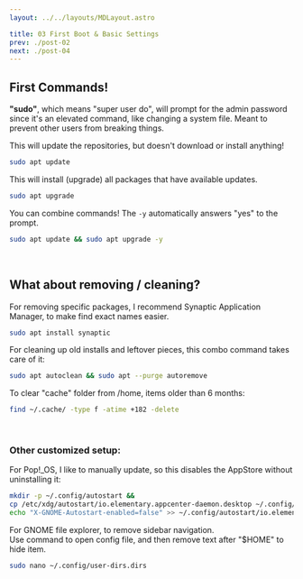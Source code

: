 ```yaml
---
layout: ../../layouts/MDLayout.astro

title: 03 First Boot & Basic Settings
prev: ./post-02
next: ./post-04
---
```



## First Commands!

**"sudo"**, which means "super user do", will prompt for the admin password since it's an elevated command, like changing a system file. Meant to prevent other users from breaking things.

This will update the repositories, but doesn't download or install anything!
```sh
sudo apt update
```

This will install (upgrade) all packages that have available updates.
```sh
sudo apt upgrade
```

You can combine commands! The `-y` automatically answers "yes" to the prompt.
```sh
sudo apt update && sudo apt upgrade -y
```
<br>

## What about removing / cleaning?
For removing specific packages, I recommend Synaptic Application Manager, to make find exact names easier.
```sh
sudo apt install synaptic
```
For cleaning up old installs and leftover pieces, this combo command takes care of it:
```sh
sudo apt autoclean && sudo apt --purge autoremove
```
To clear "cache" folder from /home, items older than 6 months:
```sh
find ~/.cache/ -type f -atime +182 -delete
```
<br>

### Other customized setup:

For Pop!_OS, I like to manually update, so this disables the AppStore without uninstalling it:
```sh
mkdir -p ~/.config/autostart &&
cp /etc/xdg/autostart/io.elementary.appcenter-daemon.desktop ~/.config/autostart/ &&
echo "X-GNOME-Autostart-enabled=false" >> ~/.config/autostart/io.elementary.appcenter-daemon.desktop
```
For GNOME file explorer, to remove sidebar navigation.<br>
Use command to open config file, and then remove text after "$HOME" to hide item.
```sh
sudo nano ~/.config/user-dirs.dirs
```


